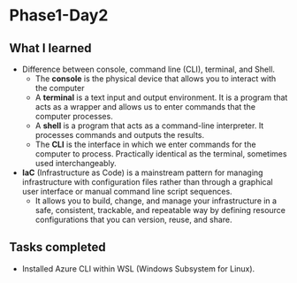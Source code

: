 # Phase1-Day2

## What I learned
- Difference between console, command line (CLI), terminal, and Shell.
    - The **console** is the physical device that allows you to interact with the computer
    - A **terminal** is a text input and output environment. It is a program that acts as a wrapper and allows us to enter commands that the computer processes.
    - A **shell** is a program that acts as a command-line interpreter. It processes commands and outputs the results.
    - The **CLI** is the interface in which we enter commands for the computer to process. Practically identical as the terminal, sometimes used interchangeably.
- **IaC** (Infrastructure as Code) is a mainstream pattern for managing infrastructure with configuration files rather than through a graphical user interface or manual command line script sequences.
    - It allows you to build, change, and manage your infrastructure in a safe, consistent, trackable, and repeatable way by defining resource configurations that you can version, reuse, and share.

## Tasks completed
- Installed Azure CLI within WSL (Windows Subsystem for Linux).